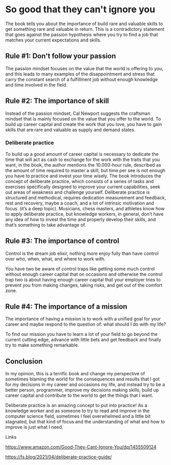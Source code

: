 # So good that they can't ignore you

The book tells you about the importance of build rare and valuable skills to get something rare and valuable in return. This is a contradictory statement that goes against the passion hypothesis where you try to find a job that matches your current expectations and skills.

## Rule #1: Don't follow your passion

The passion mindset focuses on the value that the world is offering to you, and this leads to many examples of the disappointment and stress that carry the constant search of a fulfillment job without enough knowledge and time involved in the field.

## Rule #2: The importance of skill

Instead of the passion mindset, Cal Newport suggests the craftsman mindset that is mainly focused on the value that you offer to the world. To build up career capital and create the work that you love, you have to gain skills that are rare and valuable as supply and demand states.

### Deliberate practice

To build up a good amount of career capital is necessary to dedicate the time that will act as cash to exchange for the work with the traits that you want, in the book, the author mentions the 10.000-hour rule, described as the amount of time required to master a skill, but time per see is not enough you have to practice and invest your time wisely.
The book introduces the concept of deliberate practice, which consists of a series of tasks and exercises specifically designed to improve your current capabilities, seek out areas of weakness and challenge yourself.
Deliberate practice is structured and methodical, requires dedication measurement and feedback, rest and recovery, maybe a coach, and a lot of intrinsic motivation and focus. (it’s a deep topic).
Musicians, chess masters, and athletes know how to apply deliberate practice, but knowledge workers, in general, don’t have any idea of how to invest the time and properly develop their skills, and that’s something to take advantage of.

## Rule #3: The importance of control

Control is the dream job elixir, nothing more enjoy fully than have control over who, when, what, and where to work with.

You have two be aware of control traps like getting some much control without enough career capital that on occasions and otherwise the control trap two is about having enough career capital that your employer tries to prevent you from making changes, taking risks, and get out of the comfort zone.

## Rule #4: The importance of a mission

The importance of having a mission is to work with a unified goal for your career and maybe respond to the question of: what should I do with my life?

To find our mission you have to learn a lot of your field to go beyond the current cutting edge, advance with little bets and get feedback and finally try to make something remarkable.

## Conclusion

In my opinion, this is a terrific book and change my perspective of sometimes blaming the world for the consequences and results that I got for my decisions in my career and occasions my life, and instead try to be a better person, programmer, improve my decisions making skills, build up career capital and contribute to the world to get the things that I want.

Deliberate practice is an amazing concept to put into practice! As a knowledge worker and as someone to try to read and improve in the computer science field, sometimes I feel overwhelmed and a little bit stagnated, but that kind of focus and the understanding of what and how to improve is just what I need.

Links

https://www.amazon.com/Good-They-Cant-Ignore-You/dp/1455509124

https://fs.blog/2021/04/deliberate-practice-guide/

